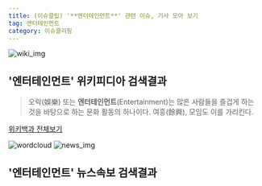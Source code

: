 ```yaml
---
title: (이슈클립) '**엔터테인먼트**' 관련 이슈, 기사 모아 보기
tag: 엔터테인먼트
category: 이슈클리핑
---
```

![wiki_img](https://user-images.githubusercontent.com/42597476/44503234-41136a80-a6d0-11e8-9071-6fc6418eafe4.png)
## **'**엔터테인먼트**'** 위키피디아 검색결과
>오락(娛樂) 또는 **엔터테인먼트**(Entertainment)는 많은 사람들을 즐겁게 하는 것을 바탕으로 하는 문화 활동의 하나이다. 여흥(餘興), 모임도 이를 가리킨다.

<a href="https://ko.wikipedia.org/wiki/엔터테인먼트" target="_blank">위키백과 전체보기</a>

![wordcloud](https://s3.ap-northeast-2.amazonaws.com/lyrics101-wordcloud/2018-09-14-1536859860.png)
![news_img](https://user-images.githubusercontent.com/42597476/44507050-1206f400-a6e4-11e8-8d98-7ffbfebb353f.png)
## **'**엔터테인먼트**'** 뉴스속보 검색결과

